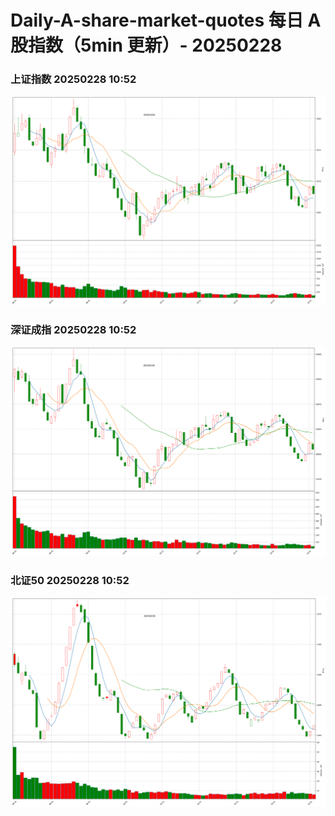 
# Daily-A-share-market-quotes 每日 A 股指数（5min 更新）- 20250228

### 上证指数 20250228 10:52
![](./fig/2025/2/20250228-sh000001.png)

### 深证成指 20250228 10:52
![](./fig/2025/2/20250228-sz399001.png)

### 北证50 20250228 10:52
![](./fig/2025/2/20250228-bj899050.png)
